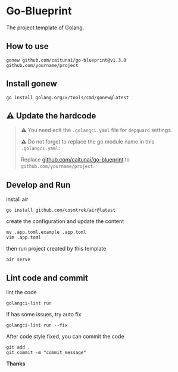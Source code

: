 # Go-Blueprint
The project template of Golang.

## How to use
```shell
gonew github.com/caitunai/go-blueprint@v1.3.0 github.com/yourname/project
```

## Install gonew
```shell
go install golang.org/x/tools/cmd/gonew@latest
```

## ⚠️ Update the hardcode
> ⚠️ You need edit the `.golangci.yaml` file for `depguard` settings.
> 
> ⚠️ Do not forget to replace the go module name in this `.golangci.yaml`:
> 
> Replace [github.com/caitunai/go-blueprint](https://github.com/caitunai/go-blueprint/blob/main/.golangci.yaml#L79) to `github.com/yourname/project`.

## Develop and Run
install air
```shell
go install github.com/cosmtrek/air@latest
```
create the configuration and update the content
```shell
mv .app.toml.example .app.toml
vim .app.toml
```
then run project created by this template
```shell
air serve
```

## Lint code and commit
lint the code
```shell
golangci-lint run
```

If has some issues, try auto fix

```shell
golangci-lint run --fix
```

After code style fixed, you can commit the code
```shell
git add .
git commit -m "commit_message"
```

**Thanks**
